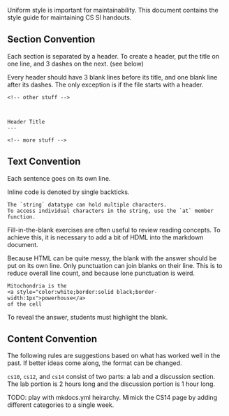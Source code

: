 Uniform style is important for maintainability.
This document contains the style guide for maintaining CS SI handouts.



Section Convention
---

Each section is separated by a header.
To create a header, put the title on one line, and 3 dashes on the next. (see below)

Every header should have 3 blank lines before its title, and one blank line after its dashes.
The only exception is if the file starts with a header.

```
<!-- other stuff -->



Header Title
---

<!-- more stuff -->
```


Text Convention
---

Each sentence goes on its own line.

Inline code is denoted by single backticks.

```
The `string` datatype can hold multiple characters.
To access individual characters in the string, use the `at` member function.
```

Fill-in-the-blank exercises are often useful to review reading concepts.
To achieve this, it is necessary to add a bit of HDML into the markdown document.

Because HTML can be quite messy, the blank with the answer should be put on its own line.
Only punctuation can join blanks on their line.
This is to reduce overall line count, and because lone punctuation is weird.

```
Mitochondria is the
<a style="color:white;border:solid black;border-width:1px">powerhouse</a>
of the cell
```

To reveal the answer, students must highlight the blank.



Content Convention
---

The following rules are suggestions based on what has worked well in the past.
If better ideas come along, the format can be changed.

`cs10`, `cs12`, and `cs14` consist of two parts: a lab and a discussion section.
The lab portion is 2 hours long and the discussion portion is 1 hour long.



TODO: play with mkdocs.yml heirarchy.
Mimick the CS14 page by adding different categories to a single week.

